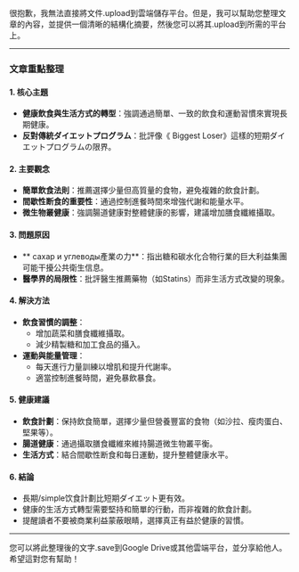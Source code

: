 很抱歉，我無法直接將文件.upload到雲端儲存平台。但是，我可以幫助您整理文章的內容，並提供一個清晰的結構化摘要，然後您可以將其.upload到所需的平台上。

---

### 文章重點整理

#### 1. 核心主題
- **健康飲食與生活方式的轉型**：強調通過簡單、一致的飲食和運動習慣來實現長期健康。
- **反對傳統ダイエットプログラム**：批評像《 Biggest Loser》這樣的短期ダイエットプログラムの限界。

#### 2. 主要觀念
- **簡單飲食法則**：推薦選擇少量但高質量的食物，避免複雜的飲食計劃。
- **間歇性断食的重要性**：通過控制進餐時間來增強代謝和能量水平。
- **微生物叢健康**：強調腸道健康對整體健康的影響，建議增加膳食纖維攝取。

#### 3. 問題原因
- ** сахар и углеводы產業の力**：指出糖和碳水化合物行業的巨大利益集團可能干擾公共衛生信息。
- **醫學界的局限性**：批評醫生推薦藥物（如Statins）而非生活方式改變的現象。

#### 4. 解決方法
- **飲食習慣的調整**：
  - 增加蔬菜和膳食纖維攝取。
  - 減少精製糖和加工食品的攝入。
- **運動與能量管理**：
  - 每天進行力量訓練以增肌和提升代謝率。
  - 適當控制進餐時間，避免暴飲暴食。

#### 5. 健康建議
- **飲食計劃**：保持飲食簡單，選擇少量但營養豐富的食物（如沙拉、瘦肉蛋白、堅果等）。
- **腸道健康**：通過攝取膳食纖維來維持腸道微生物叢平衡。
- **生活方式**：結合間歇性断食和每日運動，提升整體健康水平。

#### 6. 結論
- 長期/simple饮食計劃比短期ダイエット更有效。
- 健康的生活方式轉型需要堅持和簡單的行動，而非複雜的飲食計劃。
- 提醒讀者不要被商業利益蒙蔽眼睛，選擇真正有益於健康的習慣。

---

您可以將此整理後的文字.save到Google Drive或其他雲端平台，並分享給他人。希望這對您有幫助！